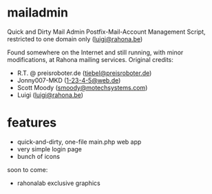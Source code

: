 # mailadmin
Quick and Dirty Mail Admin
 Postfix-Mail-Account Management Script, restricted to one domain only (luigi@rahona.be)

Found somewhere on the Internet and still running, with minor modifications, at Rahona mailing services. Original credits:

- R.T. @ preisroboter.de (tiebel@preisroboter.de)
- Jonny007-MKD (1-23-4-5@web.de)
- Scott Moody (smoody@motechsystems.com)
- Luigi (luigi@rahona.be)

# features

- quick-and-dirty, one-file main.php web app
- very simple login page
- bunch of icons

soon to come:

- rahonalab exclusive graphics
